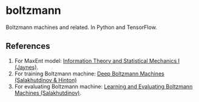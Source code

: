 # boltzmann

Boltzmann machines and related. In Python and TensorFlow.

## References

1. For MaxEnt model: [Information Theory and Statistical Mechanics I (Jaynes)](https://bayes.wustl.edu/etj/articles/theory.1.pdf).
2. For training Boltzmann machine: [Deep Boltzmann Machines (Salakhutdinov & Hinton)](http://www.cs.toronto.edu/~fritz/absps/dbm.pdf)
3. For evaluating Boltzmann machine: [Learning and Evaluating Boltzmann Machines (Salakhutdinov)](https://www.cs.toronto.edu/~rsalakhu/papers/bm.pdf).
